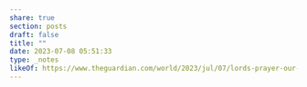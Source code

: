 ```yaml
---
share: true
section: posts
draft: false
title: ""
date: 2023-07-08 05:51:33
type: _notes
likeOf: https://www.theguardian.com/world/2023/jul/07/lords-prayer-our-father-opening-may-be-problematic-archbishop-of-york-stephen-cottrell
---
```


